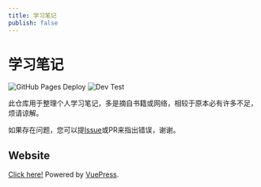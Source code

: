 ```yaml
---
title: 学习笔记
publish: false
---
```


# 学习笔记

![GitHub Pages Deploy](https://github.com/nsznsznjsz/notebook/workflows/GitHub%20Pages%20Deploy/badge.svg)
![Dev Test](https://github.com/nsznsznjsz/notebook/workflows/Dev%20Test/badge.svg)

此仓库用于整理个人学习笔记，多是摘自书籍或网络，相较于原本必有许多不足，烦请谅解。

如果存在问题，您可以提[Issue](https://github.com/nsznsznjsz/notebook/issues/new)或PR来指出错误，谢谢。

## Website

[Click here!](https://nsznsznjsz.github.io/notebook/) Powered by [VuePress](https://github.com/vuejs/vuepress).

<LatestArticles />
